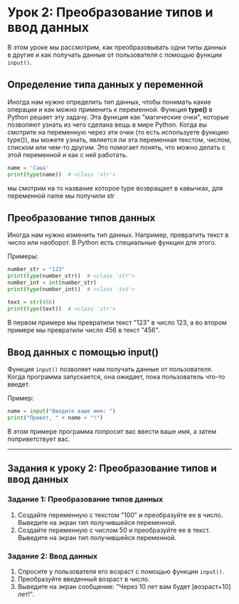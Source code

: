 # Урок 2: Преобразование типов и ввод данных

В этом уроке мы рассмотрим, как преобразовывать одни типы данных в другие и как получать данные от пользователя с помощью функции `input()`.
## Определение типа данных у переменной
Иногда нам нужно определить тип данных, чтобы понимать какие операции и как можно применить к переменной.
Функция **type()**  в Python решает эту задачу. 
Эта функция как "магические очки", которые позволяют узнать из чего сделана вещь в мире Python. 
Когда вы смотрите на переменную через эти очки (то есть используете функцию type()), вы можете узнать, является ли эта переменная текстом,
числом, списком или чем-то другим. Это помогает понять, что можно делать с этой переменной и как с ней работать.
```python
name = 'Саша'
print(type(name))  # <class 'str'>
```
мы смотрим на то название которое type возвращает в кавычках, для переменной name мы получили str

## Преобразование типов данных

Иногда нам нужно изменить тип данных. Например, превратить текст в число или наоборот. В Python есть специальные функции для этого.

Примеры:
```python
number_str = "123"
print(type(number_str))  # <class 'str'>
number_int = int(number_str)
print(type(number_int))  # <class 'int'>

text = str(456)
print(type(text))  # <class 'str'>
```

В первом примере мы превратили текст "123" в число 123, а во втором примере мы превратили число 456 в текст "456".

## Ввод данных с помощью input()

Функция `input()` позволяет нам получать данные от пользователя. Когда программа запускается, она ожидает, пока пользователь что-то введет.

Пример:
```python
name = input("Введите ваше имя: ")
print("Привет, " + name + "!")
```

В этом примере программа попросит вас ввести ваше имя, а затем поприветствует вас.

---

## Задания к уроку 2: Преобразование типов и ввод данных

### Задание 1: Преобразование типов данных

1. Создайте переменную с текстом "100" и преобразуйте ее в число. Выведите на экран тип получившейся переменной.
2. Создайте переменную с числом 50 и преобразуйте ее в текст. Выведите на экран тип получившейся переменной.

### Задание 2: Ввод данных

1. Спросите у пользователя его возраст с помощью функции `input()`.
2. Преобразуйте введенный возраст в число.
3. Выведите на экран сообщение: "Через 10 лет вам будет [возраст+10] лет!".
